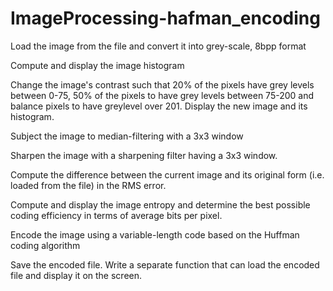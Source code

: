 # ImageProcessing-hafman_encoding
Load the image from the file and convert it into grey-scale, 8bpp format

Compute and display the image histogram

Change the image's contrast such that 20% of the pixels have grey levels between 0-75,
50% of the pixels to have grey levels between 75-200 and balance pixels to have greylevel over 201. Display the new image and its histogram.

Subject the image to median-filtering with a 3x3 window

Sharpen the image with a sharpening filter having a 3x3 window.

Compute the difference between the current image and its original form (i.e. loaded from the file) in the RMS error.

Compute and display the image entropy and determine the best possible coding efficiency in terms of average bits per pixel.

Encode the image using a variable-length code based on the Huffman coding algorithm

Save the encoded file. Write a separate function that can load the encoded file and display it on the screen.